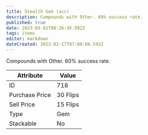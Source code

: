 ```yaml
---
title: Stealth Gem (acc)
description: Compounds with Other. 60% success rate.
published: true
date: 2023-03-01T00:26:45.992Z
tags: items
editor: markdown
dateCreated: 2023-02-17T07:00:06.592Z
---
```


Compounds with Other. 60% success rate.

|Attribute|Value|
|-|-|
|ID|718|
|Purchase Price|30 Flips|
|Sell Price|15 Flips|
|Type|Gem|
|Stackable|No|

